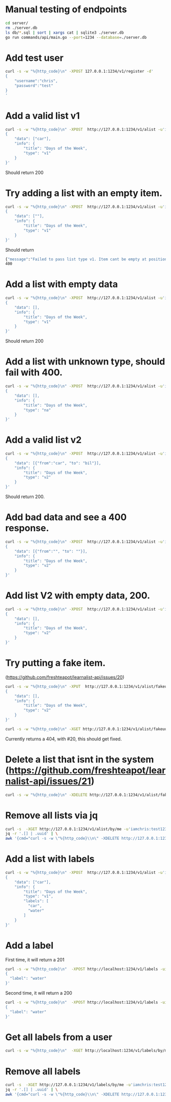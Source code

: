 # Manual testing of endpoints

```sh
cd server/
rm ./server.db
ls db/*.sql | sort | xargs cat | sqlite3 ./server.db
go run commands/api/main.go --port=1234 --database=./server.db
```

# Add test user
```sh
curl -s -w "%{http_code}\n" -XPOST 127.0.0.1:1234/v1/register -d'
{
    "username":"chris",
    "password":"test"
}
'
```

# Add a valid list v1
```sh
curl -s -w "%{http_code}\n" -XPOST  http://127.0.0.1:1234/v1/alist -u'iamchris:test123' -d'
{
    "data": ["car"],
    "info": {
        "title": "Days of the Week",
        "type": "v1"
    }
}'
```
Should return 200


# Try adding a list with an empty item.
```sh
curl -s -w "%{http_code}\n" -XPOST  http://127.0.0.1:1234/v1/alist -u'iamchris:test123' -d'
{
    "data": [""],
    "info": {
        "title": "Days of the Week",
        "type": "v1"
    }
}'
```
Should return
```sh
{"message":"Failed to pass list type v1. Item cant be empty at position 0"}
400
```

# Add a list with empty data
```sh
curl -s -w "%{http_code}\n" -XPOST  http://127.0.0.1:1234/v1/alist -u'iamchris:test123' -d'
{
    "data": [],
    "info": {
        "title": "Days of the Week",
        "type": "v1"
    }
}'
```
Should return 200


# Add a list with unknown type, should fail with 400.
```sh
curl -s -w "%{http_code}\n" -XPOST  http://127.0.0.1:1234/v1/alist -u'iamchris:test123' -d'
{
    "data": [],
    "info": {
        "title": "Days of the Week",
        "type": "na"
    }
}'
```

# Add a valid list v2
```sh
curl -s -w "%{http_code}\n" -XPOST  http://127.0.0.1:1234/v1/alist -u'iamchris:test123' -d'
{
    "data": [{"from":"car", "to": "bil"}],
    "info": {
        "title": "Days of the Week",
        "type": "v2"
    }
}'
```
Should return 200.


# Add bad data and see a 400 response.
```sh
curl -s -w "%{http_code}\n" -XPOST  http://127.0.0.1:1234/v1/alist -u'iamchris:test123' -d'
{
    "data": [{"from":"", "to": ""}],
    "info": {
        "title": "Days of the Week",
        "type": "v2"
    }
}'
```

# Add list V2 with empty data, 200.
```sh
curl -s -w "%{http_code}\n" -XPOST  http://127.0.0.1:1234/v1/alist -u'iamchris:test123' -d'
{
    "data": [],
    "info": {
        "title": "Days of the Week",
        "type": "v2"
    }
}'
```

# Try putting a fake item.
(https://github.com/freshteapot/learnalist-api/issues/20)
```sh
curl -s -w "%{http_code}\n" -XPUT  http://127.0.0.1:1234/v1/alist/fakeuuid123 -u'iamchris:test123' -d'
{
    "data": [],
    "info": {
        "title": "Days of the Week",
        "type": "v2"
    }
}'
```

```sh
curl -s -w "%{http_code}\n" -XGET http://127.0.0.1:1234/v1/alist/fakeuuid123 -u'iamchris:test123'
```
Currently returns a 404, with #20, this should get fixed.


# Delete a list that isnt in the system (https://github.com/freshteapot/learnalist-api/issues/21)
```sh
curl -s -w "%{http_code}\n" -XDELETE http://127.0.0.1:1234/v1/alist/fakeuuid123 -u'iamchris:test123'
```

# Remove all lists via jq
```sh
curl -s  -XGET http://127.0.0.1:1234/v1/alist/by/me -u'iamchris:test123' | \
jq -r '.[] | .uuid' | \
awk '{cmd="curl -s -w \"%{http_code}\\n\" -XDELETE http://127.0.0.1:1234/v1/alist/"$1" -u'iamchris:test123'";print(cmd);system(cmd)}'
```

# Add a list with labels
```sh
curl -s -w "%{http_code}\n" -XPOST  http://127.0.0.1:1234/v1/alist -u'iamchris:test123' -d'
{
    "data": ["car"],
    "info": {
        "title": "Days of the Week",
        "type": "v1",
        "labels": [
          "car",
          "water"
        ]
    }
}'
```


# Add a label
First time, it will return a 201
```sh
curl -s -w "%{http_code}\n"  -XPOST http://localhost:1234/v1/labels -uiamchris:test123 -d'
{
  "label": "water"
}'
```

Second time, it will return a 200
```sh
curl -s -w "%{http_code}\n"  -XPOST http://localhost:1234/v1/labels -uiamchris:test123 -d'
{
  "label": "water"
}'
```

# Get all labels from a user
```sh
curl -s -w "%{http_code}\n"  -XGET http://localhost:1234/v1/labels/by/me -u'iamchris:test123'
```

# Remove all labels
```sh
curl -s  -XGET http://127.0.0.1:1234/v1/labels/by/me -u'iamchris:test123' | \
jq -r '.[] | .uuid' | \
awk '{cmd="curl -s -w \"%{http_code}\\n\" -XDELETE http://127.0.0.1:1234/v1/labels/"$1" -u'iamchris:test123'";print(cmd);system(cmd)}'
```
